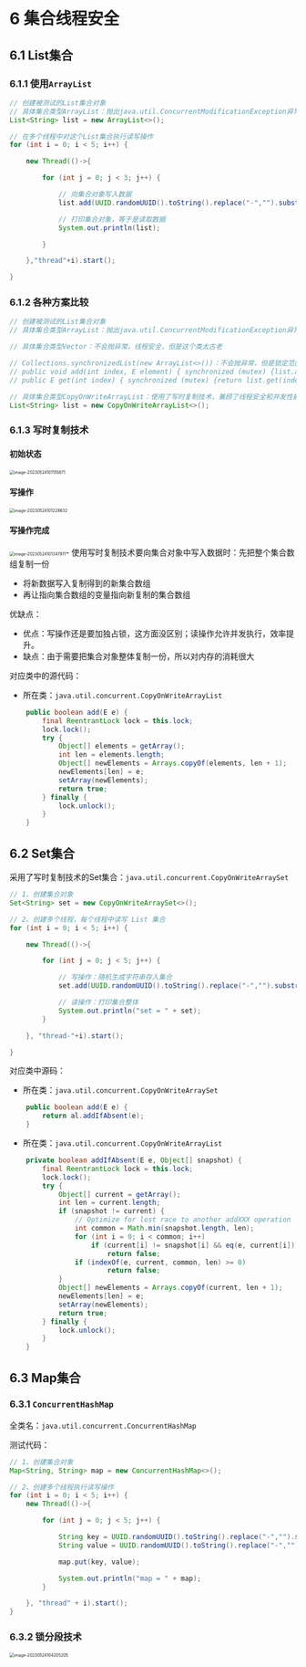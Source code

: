 # 6 集合线程安全

## 6.1 List集合

### 6.1.1 使用`ArrayList`

```java
// 创建被测试的List集合对象
// 具体集合类型ArrayList：抛出java.util.ConcurrentModificationException异常
List<String> list = new ArrayList<>();

// 在多个线程中对这个List集合执行读写操作
for (int i = 0; i < 5; i++) {

    new Thread(()->{

        for (int j = 0; j < 3; j++) {

            // 向集合对象写入数据
            list.add(UUID.randomUUID().toString().replace("-","").substring(0, 5));

            // 打印集合对象，等于是读取数据
            System.out.println(list);

        }

    },"thread"+i).start();

}
```

### 6.1.2 各种方案比较

```java
// 创建被测试的List集合对象
// 具体集合类型ArrayList：抛出java.util.ConcurrentModificationException异常

// 具体集合类型Vector：不会抛异常，线程安全，但是这个类太古老

// Collections.synchronizedList(new ArrayList<>())：不会抛异常，但是锁定范围大，性能低
// public void add(int index, E element) { synchronized (mutex) {list.add(index, element);} }
// public E get(int index) { synchronized (mutex) {return list.get(index);} }

// 具体集合类型CopyOnWriteArrayList：使用了写时复制技术，兼顾了线程安全和并发性能
List<String> list = new CopyOnWriteArrayList<>();
```

### 6.1.3 写时复制技术

#### 初始状态

<img src="./JUC.assets/image-20230524101155671.png" alt="image-20230524101155671" style="zoom:50%;" />

#### 写操作

<img src="./JUC.assets/image-20230524101228632.png" alt="image-20230524101228632" style="zoom:50%;" />

#### 写操作完成

<img src="./JUC.assets/image-20230524101347911.png" alt="image-20230524101347911" style="zoom:50%;" />- 使用写时复制技术要向集合对象中写入数据时：先把整个集合数组复制一份
- 将新数据写入复制得到的新集合数组
- 再让指向集合数组的变量指向新复制的集合数组

优缺点：

- 优点：写操作还是要加独占锁，这方面没区别；读操作允许并发执行，效率提升。
- 缺点：由于需要把集合对象整体复制一份，所以对内存的消耗很大

对应类中的源代码：

- 所在类：`java.util.concurrent.CopyOnWriteArrayList`

```java
    public boolean add(E e) {
        final ReentrantLock lock = this.lock;
        lock.lock();
        try {
            Object[] elements = getArray();
            int len = elements.length;
            Object[] newElements = Arrays.copyOf(elements, len + 1);
            newElements[len] = e;
            setArray(newElements);
            return true;
        } finally {
            lock.unlock();
        }
    }
```

## 6.2 Set集合

采用了写时复制技术的Set集合：`java.util.concurrent.CopyOnWriteArraySet`

```java
// 1、创建集合对象
Set<String> set = new CopyOnWriteArraySet<>();

// 2、创建多个线程，每个线程中读写 List 集合
for (int i = 0; i < 5; i++) {

    new Thread(()->{

        for (int j = 0; j < 5; j++) {

            // 写操作：随机生成字符串存入集合
            set.add(UUID.randomUUID().toString().replace("-","").substring(0, 5));

            // 读操作：打印集合整体
            System.out.println("set = " + set);
        }

    }, "thread-"+i).start();

}
```

对应类中源码：

- 所在类：`java.util.concurrent.CopyOnWriteArraySet`

```java
    public boolean add(E e) {
        return al.addIfAbsent(e);
    }
```
- 所在类：`java.util.concurrent.CopyOnWriteArrayList`

```java
    private boolean addIfAbsent(E e, Object[] snapshot) {
        final ReentrantLock lock = this.lock;
        lock.lock();
        try {
            Object[] current = getArray();
            int len = current.length;
            if (snapshot != current) {
                // Optimize for lost race to another addXXX operation
                int common = Math.min(snapshot.length, len);
                for (int i = 0; i < common; i++)
                    if (current[i] != snapshot[i] && eq(e, current[i]))
                        return false;
                if (indexOf(e, current, common, len) >= 0)
                        return false;
            }
            Object[] newElements = Arrays.copyOf(current, len + 1);
            newElements[len] = e;
            setArray(newElements);
            return true;
        } finally {
            lock.unlock();
        }
    }
```

## 6.3 Map集合

### 6.3.1 `ConcurrentHashMap`

全类名：`java.util.concurrent.ConcurrentHashMap`

测试代码：

```Java
// 1、创建集合对象
Map<String, String> map = new ConcurrentHashMap<>();

// 2、创建多个线程执行读写操作
for (int i = 0; i < 5; i++) {
    new Thread(()->{

        for (int j = 0; j < 5; j++) {

            String key = UUID.randomUUID().toString().replace("-","").substring(0, 5);
            String value = UUID.randomUUID().toString().replace("-","").substring(0, 5);

            map.put(key, value);

            System.out.println("map = " + map);
        }

    }, "thread" + i).start();
}
```

### 6.3.2 锁分段技术

<img src="./JUC.assets/image-20230524104205205.png" alt="image-20230524104205205" style="zoom:50%;" />

